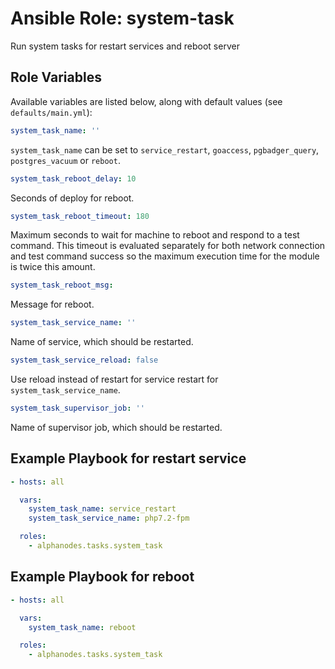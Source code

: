 # Ansible Role: system-task

Run system tasks for restart services and reboot server

## Role Variables

Available variables are listed below, along with default values (see `defaults/main.yml`):

```yaml
system_task_name: ''
```

`system_task_name` can be set to `service_restart`, `goaccess`, `pgbadger_query`, `postgres_vacuum` or `reboot`.

```yaml
system_task_reboot_delay: 10
```

Seconds of deploy for reboot.

```yaml
system_task_reboot_timeout: 180
```

Maximum seconds to wait for machine to reboot and respond to a test command.
This timeout is evaluated separately for both network connection and test command success so the maximum execution time for the module is twice this amount.

```yaml
system_task_reboot_msg:
```

Message for reboot.

```yaml
system_task_service_name: ''
```

Name of service, which should be restarted.

```yaml
system_task_service_reload: false
```

Use reload instead of restart for service restart for `system_task_service_name`.

```yaml
system_task_supervisor_job: ''
```

Name of supervisor job, which should be restarted.

## Example Playbook for restart service

```yaml
- hosts: all

  vars:
    system_task_name: service_restart
    system_task_service_name: php7.2-fpm

  roles:
    - alphanodes.tasks.system_task
```

## Example Playbook for reboot

```yaml
- hosts: all

  vars:
    system_task_name: reboot

  roles:
    - alphanodes.tasks.system_task
```
